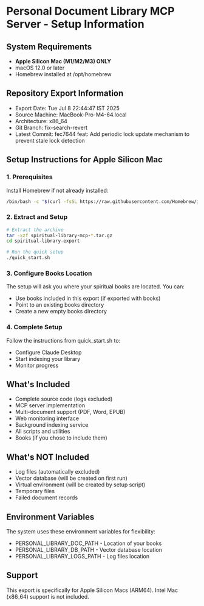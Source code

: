 # Personal Document Library MCP Server - Setup Information

## System Requirements
- **Apple Silicon Mac (M1/M2/M3) ONLY**
- macOS 12.0 or later
- Homebrew installed at /opt/homebrew

## Repository Export Information
- Export Date: Tue Jul  8 22:44:47 IST 2025
- Source Machine: MacBook-Pro-M4-64.local
- Architecture: x86_64
- Git Branch: fix-search-revert
- Latest Commit: fec7644 feat: Add periodic lock update mechanism to prevent stale lock detection

## Setup Instructions for Apple Silicon Mac

### 1. Prerequisites
Install Homebrew if not already installed:
```bash
/bin/bash -c "$(curl -fsSL https://raw.githubusercontent.com/Homebrew/install/HEAD/install.sh)"
```

### 2. Extract and Setup
```bash
# Extract the archive
tar -xzf spiritual-library-mcp-*.tar.gz
cd spiritual-library-export

# Run the quick setup
./quick_start.sh
```

### 3. Configure Books Location
The setup will ask you where your spiritual books are located. You can:
- Use books included in this export (if exported with books)
- Point to an existing books directory
- Create a new empty books directory

### 4. Complete Setup
Follow the instructions from quick_start.sh to:
- Configure Claude Desktop
- Start indexing your library
- Monitor progress

## What's Included
- Complete source code (logs excluded)
- MCP server implementation
- Multi-document support (PDF, Word, EPUB)
- Web monitoring interface
- Background indexing service
- All scripts and utilities
- Books (if you chose to include them)

## What's NOT Included
- Log files (automatically excluded)
- Vector database (will be created on first run)
- Virtual environment (will be created by setup script)
- Temporary files
- Failed document records

## Environment Variables
The system uses these environment variables for flexibility:
- PERSONAL_LIBRARY_DOC_PATH - Location of your books
- PERSONAL_LIBRARY_DB_PATH - Vector database location
- PERSONAL_LIBRARY_LOGS_PATH - Log files location

## Support
This export is specifically for Apple Silicon Macs (ARM64).
Intel Mac (x86_64) support is not included.
